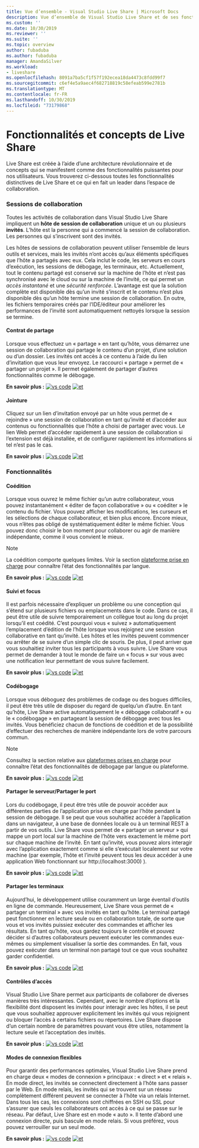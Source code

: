 ```yaml
---
title: Vue d’ensemble - Visual Studio Live Share | Microsoft Docs
description: Vue d’ensemble de Visual Studio Live Share et de ses fonctionnalités.
ms.custom: ''
ms.date: 10/30/2019
ms.reviewer: ''
ms.suite: ''
ms.topic: overview
author: fubaduba
ms.author: fubaduba
manager: AmandaSilver
ms.workload:
- liveshare
ms.openlocfilehash: 8091a7ba5cf1f57f192ecea18da4473c8fdd99f7
ms.sourcegitcommit: c6ef4e5a9aec4f682718819c58efeab599e2781b
ms.translationtype: MT
ms.contentlocale: fr-FR
ms.lasthandoff: 10/30/2019
ms.locfileid: "73179868"
---
```

<!--
Copyright © Microsoft Corporation
All rights reserved.
Creative Commons Attribution 4.0 License (International): https://creativecommons.org/licenses/by/4.0/legalcode
-->
# <a name="live-share-features-and-concepts"></a>Fonctionnalités et concepts de Live Share 

Live Share est créée à l’aide d’une architecture révolutionnaire et de concepts qui se manifestent comme des fonctionnalités puissantes pour nos utilisateurs. Vous trouverez ci-dessous toutes les fonctionnalités distinctives de Live Share et ce qui en fait un leader dans l’espace de collaboration. 

### <a name="collaboration-sessions"></a>Sessions de collaboration

Toutes les activités de collaboration dans Visual Studio Live Share impliquent un **hôte de session de collaboration** unique et un ou plusieurs **invités**. L’hôte est la personne qui a commencé la session de collaboration. Les personnes qui s’inscrivent sont des invités.

Les hôtes de sessions de collaboration peuvent utiliser l’ensemble de leurs outils et services, mais les invités n’ont accès qu’aux éléments spécifiques que l’hôte a partagés avec eux. Cela inclut le code, les serveurs en cours d’exécution, les sessions de débogage, les terminaux, etc. Actuellement, tout le contenu partagé est conservé sur la machine de l’hôte et n’est pas synchronisé avec le cloud ou sur la machine de l’invité, ce qui permet un _accès instantané_ et une _sécurité renforcée_. L’avantage est que la solution complète est disponible dès qu’un invité s’inscrit et le contenu n’est plus disponible dès qu’un hôte termine une session de collaboration. En outre, les fichiers temporaires créés par l’IDE/éditeur pour améliorer les performances de l’invité sont automatiquement nettoyés lorsque la session se termine.

#### <a name="sharing"></a>Contrat de partage

Lorsque vous effectuez un « partage » en tant qu’hôte, vous démarrez une session de collaboration qui partage le contenu d’un projet, d’une solution ou d’un dossier. Les invités ont accès à ce contenu à l’aide du lien d’invitation que vous leur envoyez. Le raccourci « partage » permet de « partager un projet ». Il permet également de partager d’autres fonctionnalités comme le débogage.

**En savoir plus :** [![vs code](../media/vscode-icon-15x15.png)](../how-to-guides/vscode.md#share-a-project) [![et](../media/vs-icon-15x15.png)](../how-to-guides/vs.md#share-a-project)

#### <a name="joining"></a>Jointure

Cliquez sur un lien d’invitation envoyé par un hôte vous permet de « rejoindre » une session de collaboration en tant qu’invité et d’accéder aux contenus ou fonctionnalités que l’hôte a choisi de partager avec vous. Le lien Web permet d’accéder rapidement à une session de collaboration si l’extension est déjà installée, et de configurer rapidement les informations si tel n’est pas le cas.

**En savoir plus :** [![vs code](../media/vscode-icon-15x15.png)](../how-to-guides/vscode.md#join-a-collaboration-session) [![et](../media/vs-icon-15x15.png)](../how-to-guides/vs.md#join-a-collaboration-session)

### <a name="features"></a>Fonctionnalités

#### <a name="co-editing"></a>Coédition

Lorsque vous ouvrez le même fichier qu’un autre collaborateur, vous pouvez instantanément « éditer de façon collaborative » ou « coéditer » le contenu du fichier. Vous pouvez afficher les modifications, les curseurs et les sélections de chaque collaborateur, et bien plus encore. Encore mieux, vous n’êtes pas obligé de systématiquement éditer le même fichier. Vous pouvez donc choisir le bon moment pour collaborer ou agir de manière indépendante, comme il vous convient le mieux.

> [!NOTE]
> La coédition comporte quelques limites. Voir la section [plateforme prise en charge](../reference/platform-support.md) pour connaître l’état des fonctionnalités par langue.

**En savoir plus :** [![vs code](../media/vscode-icon-15x15.png)](../how-to-guides/vscode.md#co-editing) [![et](../media/vs-icon-15x15.png)](../how-to-guides/vs.md#co-editing)

#### <a name="following-and-focusing"></a>Suivi et focus

Il est parfois nécessaire d’expliquer un problème ou une conception qui s’étend sur plusieurs fichiers ou emplacements dans le code. Dans ce cas, il peut être utile de suivre temporairement un collègue tout au long du projet lorsqu’il est coédité. C’est pourquoi vous « suivez » automatiquement l’emplacement d’édition de l’hôte lorsque vous rejoignez une session collaborative en tant qu’invité. Les hôtes et les invités peuvent commencer ou arrêter de se suivre d’un simple clic de souris. De plus, il peut arriver que vous souhaitiez inviter tous les participants à vous suivre. Live Share vous permet de demander à tout le monde de faire un « focus » sur vous avec une notification leur permettant de vous suivre facilement.

**En savoir plus :** [![vs code](../media/vscode-icon-15x15.png)](../how-to-guides/vscode.md#following) [![et](../media/vs-icon-15x15.png)](../how-to-guides/vs.md#following)

#### <a name="co-debugging"></a>Codébogage

Lorsque vous déboguez des problèmes de codage ou des bogues difficiles, il peut être très utile de disposer du regard de quelqu’un d’autre. En tant qu’hôte, Live Share active automatiquement le « débogage collaboratif » ou le « codébogage » en partageant la session de débogage avec tous les invités. Vous bénéficiez chacun de fonctions de coédition et de la possibilité d’effectuer des recherches de manière indépendante lors de votre parcours commun.

> [!NOTE]
> Consultez la section relative aux [plateformes prises en charge](../reference/platform-support.md) pour connaître l’état des fonctionnalités de débogage par langue ou plateforme.

**En savoir plus :** [![vs code](../media/vscode-icon-15x15.png)](../how-to-guides/vscode.md#co-debugging) [![et](../media/vs-icon-15x15.png)](../how-to-guides/vs.md#co-debugging)

#### <a name="share-server--share-port"></a>Partager le serveur/Partager le port

Lors du codébogage, il peut être très utile de pouvoir accéder aux différentes parties de l’application prise en charge par l’hôte pendant la session de débogage. Il se peut que vous souhaitiez accéder à l’application dans un navigateur, à une base de données locale ou à un terminal REST à partir de vos outils. Live Share vous permet de « partager un serveur » qui mappe un port local sur la machine de l’hôte vers exactement le même port sur chaque machine de l’invité. En tant qu’invité, vous pouvez alors interagir avec l’application exactement comme si elle s’exécutait localement sur votre machine (par exemple, l’hôte et l’invité peuvent tous les deux accéder à une application Web fonctionnant sur http://localhost:3000) ).

**En savoir plus :** [![vs code](../media/vscode-icon-15x15.png)](../how-to-guides/vscode.md#share-a-server) [![et](../media/vs-icon-15x15.png)](../how-to-guides/vs.md#share-a-server)

#### <a name="share-terminals"></a>Partager les terminaux

Aujourd’hui, le développement utilise couramment un large éventail d’outils en ligne de commande. Heureusement, Live Share vous permet de « partager un terminal » avec vos invités en tant qu’hôte. Le terminal partagé peut fonctionner en lecture seule ou en collaboration totale, de sorte que vous et vos invités puissiez exécuter des commandes et afficher les résultats. En tant qu’hôte, vous gardez toujours le contrôle et pouvez décider si d’autres collaborateurs peuvent exécuter les commandes eux-mêmes ou simplement visualiser la sortie des commandes. En fait, vous pouvez exécuter dans un terminal non partagé tout ce que vous souhaitez garder confidentiel.

**En savoir plus :** [![vs code](../media/vscode-icon-15x15.png)](../how-to-guides/vscode.md#share-a-terminal) [![et](../media/vs-icon-15x15.png)](../how-to-guides/vs.md#share-a-terminal)

#### <a name="access-controls"></a>Contrôles d’accès

Visual Studio Live Share permet aux participants de collaborer de diverses manières très intéressantes. Cependant, avec le nombre d’options et la flexibilité dont disposent les invités pour interagir avec les hôtes, il se peut que vous souhaitiez approuver explicitement les invités qui vous rejoignent ou bloquer l’accès à certains fichiers ou répertoires. Live Share dispose d’un certain nombre de paramètres pouvant vous être utiles, notamment la lecture seule et l’acceptation des invités.

**En savoir plus :** [![vs code](../media/vscode-icon-15x15.png)](../reference/security.md) [![et](../media/vs-icon-15x15.png)](../reference/security.md)

#### <a name="flexible-connection-modes"></a>Modes de connexion flexibles

Pour garantir des performances optimales, Visual Studio Live Share prend en charge deux « modes de connexion » principaux : « direct » et « relais ». En mode direct, les invités se connectent directement à l’hôte sans passer par le Web. En mode relais, les invités qui se trouvent sur un réseau complètement différent peuvent se connecter à l’hôte via un relais Internet. Dans tous les cas, les connexions sont chiffrées en SSH ou SSL pour s’assurer que seuls les collaborateurs ont accès à ce qui se passe sur le réseau. Par défaut, Live Share est en mode « auto ». Il tente d’abord une connexion directe, puis bascule en mode relais. Si vous préférez, vous pouvez verrouiller sur un seul mode.

**En savoir plus :** [![vs code](../media/vscode-icon-15x15.png)](../reference/connectivity.md#changing-the-connection-mode) [![et](../media/vs-icon-15x15.png)](../reference/connectivity.md#changing-the-connection-mode)
